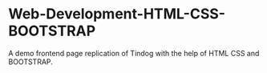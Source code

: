 # Web-Development-HTML-CSS-BOOTSTRAP
A demo frontend page replication of Tindog with the help of HTML CSS and BOOTSTRAP.
